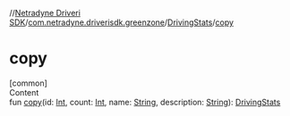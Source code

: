 //[Netradyne Driveri SDK](../../index.md)/[com.netradyne.driverisdk.greenzone](../index.md)/[DrivingStats](index.md)/[copy](copy.md)



# copy  
[common]  
Content  
fun [copy](copy.md)(id: [Int](https://kotlinlang.org/api/latest/jvm/stdlib/kotlin/-int/index.html), count: [Int](https://kotlinlang.org/api/latest/jvm/stdlib/kotlin/-int/index.html), name: [String](https://kotlinlang.org/api/latest/jvm/stdlib/kotlin/-string/index.html), description: [String](https://kotlinlang.org/api/latest/jvm/stdlib/kotlin/-string/index.html)): [DrivingStats](index.md)  



